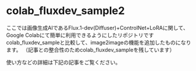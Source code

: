 # colab_fluxdev_sample2

ここでは画像生成AIであるFlux.1-dev(Diffuser)+ControlNet+LoRAに関して、Google Colabにて簡単に利用できるようにしたリポジトリです　
colab_fluxdev_sampleと比較して、image2imageの機能を追加したものになります。
（記事との整合性のためcolab_fluxdev_sampleを残しています）


使い方などの詳細は下記の記事をご覧ください。




